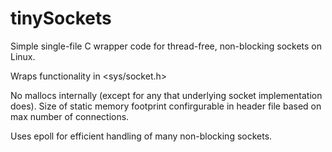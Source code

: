 # tinySockets
Simple single-file C wrapper code for thread-free, non-blocking sockets on Linux.

Wraps functionality in <sys/socket.h>

No mallocs internally (except for any that underlying socket implementation does).  Size of static memory footprint confirgurable in header file based on max number of connections.

Uses epoll for efficient handling of many non-blocking sockets.
